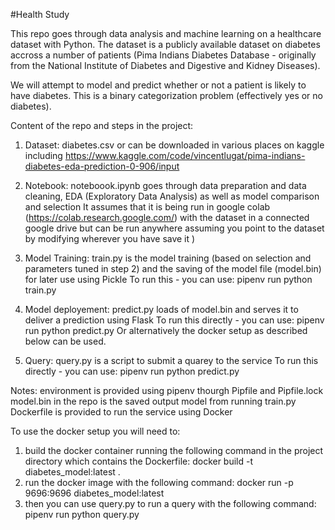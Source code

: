 #Health Study

This repo goes through data analysis and machine learning on a healthcare dataset with Python.
The dataset is a publicly available dataset on diabetes accross a number of patients (Pima Indians Diabetes Database - originally from the National Institute of Diabetes and Digestive and Kidney Diseases).

We will attempt to model and predict whether or not a patient is likely to have diabetes. This is a binary categorization problem (effectively yes or no diabetes).

Content of the repo and steps in the project:

1. Dataset:
diabetes.csv
or can be downloaded in various places on kaggle including
https://www.kaggle.com/code/vincentlugat/pima-indians-diabetes-eda-prediction-0-906/input

2. Notebook:
noteboook.ipynb goes through data preparation and data cleaning, EDA (Exploratory Data Analysis) as well as model comparison and selection
It assumes that it is being run in google colab (https://colab.research.google.com/) with the dataset in a connected google drive but can be run anywhere assuming you point to the dataset by modifying wherever you have save it )

3. Model Training:
train.py is the model training (based on selection and parameters tuned in step 2) and the saving of the model file (model.bin) for later use using Pickle
To run this - you can use: pipenv run python train.py

4. Model deployement:
predict.py loads of model.bin and serves it to deliver a prediction using Flask
To run this directly - you can use: pipenv run python predict.py
Or alternatively the docker setup as described below can be used.

5. Query:
query.py is a script to submit a quarey to the service
To run this directly - you can use: pipenv run python predict.py

Notes: environment is provided using pipenv thourgh Pipfile and Pipfile.lock
model.bin in the repo is the saved output model from running train.py
Dockerfile is provided to run the service using Docker

To use the docker setup you will need to:
1. build the docker container running the following command in the project directory which contains the Dockerfile:
    docker build -t diabetes_model:latest .
2. run the docker image with the following command:
    docker run -p 9696:9696 diabetes_model:latest
3. then you can use query.py to run a query with the following command:
    pipenv run python query.py